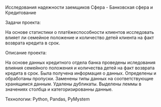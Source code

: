 Исследования надежности заемщиков
Сфера - Банковская сфера и Кредитование

Задачи проекта:

На основе статистики о платёжеспособности клиентов исследовать влияет ли семейное положение и количество детей клиента на факт возврата кредита в срок.

Описание проекта:

На основе данных кредитного отдела банка проведены иследования влияния семейного положения и
количества детей на факт возврата кредита в срок. Была получена информация о
данных. Определены и обработаны пропуски. Заменены типы данных на соответствующие
хранящимся данным. Удалены дубликаты. Выделены леммы в значениях столбца и
категоризированны данные.

Технологии:
Python, Pandas, PyMystem
